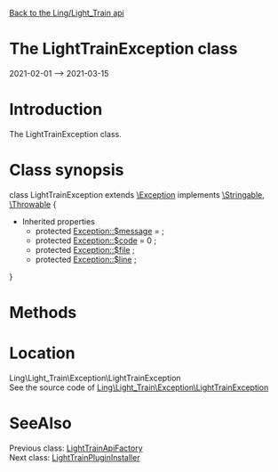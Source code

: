 [Back to the Ling/Light_Train api](https://github.com/lingtalfi/Light_Train/blob/master/doc/api/Ling/Light_Train.md)



The LightTrainException class
================
2021-02-01 --> 2021-03-15






Introduction
============

The LightTrainException class.



Class synopsis
==============


class <span class="pl-k">LightTrainException</span> extends [\Exception](http://php.net/manual/en/class.exception.php) implements [\Stringable](https://wiki.php.net/rfc/stringable), [\Throwable](http://php.net/manual/en/class.throwable.php) {

- Inherited properties
    - protected  [Exception::$message](#property-message) =  ;
    - protected  [Exception::$code](#property-code) = 0 ;
    - protected  [Exception::$file](#property-file) ;
    - protected  [Exception::$line](#property-line) ;

}






Methods
==============






Location
=============
Ling\Light_Train\Exception\LightTrainException<br>
See the source code of [Ling\Light_Train\Exception\LightTrainException](https://github.com/lingtalfi/Light_Train/blob/master/Exception/LightTrainException.php)



SeeAlso
==============
Previous class: [LightTrainApiFactory](https://github.com/lingtalfi/Light_Train/blob/master/doc/api/Ling/Light_Train/Api/Generated/LightTrainApiFactory.md)<br>Next class: [LightTrainPluginInstaller](https://github.com/lingtalfi/Light_Train/blob/master/doc/api/Ling/Light_Train/Light_PluginInstaller/LightTrainPluginInstaller.md)<br>
